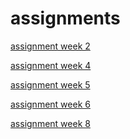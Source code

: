 
# assignments
[assignment week 2](http://localhost:8888/notebooks/Downloads/Assignment_week_2.ipynb)

[assignment week 4](http://localhost:8888/notebooks/Downloads/Assignment_week_4%20(1).ipynb)

[assignment week 5](http://localhost:8888/notebooks/Downloads/Assignment_week_5.ipynb)

[assignment week 6](http://localhost:8888/notebooks/Downloads/Assignment_week_6.ipynb#)

[assignment week 8](http://localhost:8888/notebooks/Downloads/assignment%20week%208.ipynb)
